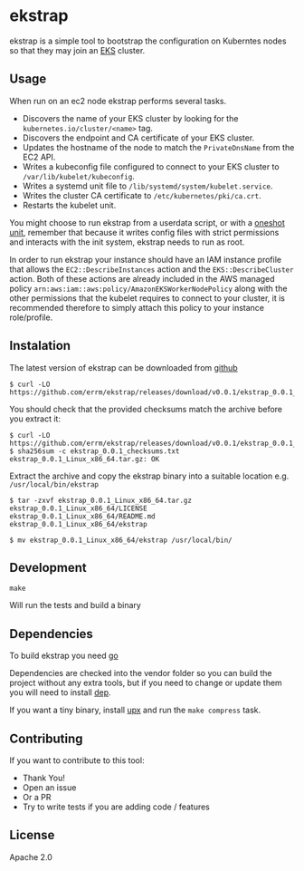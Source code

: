 # ekstrap

ekstrap is a simple tool to bootstrap the configuration on Kuberntes nodes so that they may join an [EKS](https://aws.amazon.com/eks/) cluster.

## Usage

When run on an ec2 node ekstrap performs several tasks.

* Discovers the name of your EKS cluster by looking for the `kubernetes.io/cluster/<name>` tag.
* Discovers the endpoint and CA certificate of your EKS cluster.
* Updates the hostname of the node to match the `PrivateDnsName` from the EC2 API.
* Writes a kubeconfig file configured to connect to your EKS cluster to `/var/lib/kubelet/kubeconfig`.
* Writes a systemd unit file to `/lib/systemd/system/kubelet.service`.
* Writes the cluster CA certificate to `/etc/kubernetes/pki/ca.crt`.
* Restarts the kubelet unit.

You might choose to run ekstrap from a userdata script, or with a [oneshot unit](example/ekstrap.service), remember that because it writes config files with strict permissions and interacts with the init system, ekstrap needs to run as root.

In order to run ekstrap your instance should have an IAM instance profile that allows the `EC2::DescribeInstances` action and the `EKS::DescribeCluster` action. Both of these actions are already included in the AWS managed policy `arn:aws:iam::aws:policy/AmazonEKSWorkerNodePolicy` along with the other permissions that the kubelet requires to connect to your cluster, it is recommended therefore to simply attach this policy to your instance role/profile.

## Instalation

The latest version of ekstrap can be downloaded from [github](https://github.com/errm/ekstrap/releases)

```
$ curl -LO https://github.com/errm/ekstrap/releases/download/v0.0.1/ekstrap_0.0.1_Linux_x86_64.tar.gz
```

You should check that the provided checksums match the archive before you extract it:

```
$ curl -LO https://github.com/errm/ekstrap/releases/download/v0.0.1/ekstrap_0.0.1_checksums.txt
$ sha256sum -c ekstrap_0.0.1_checksums.txt
ekstrap_0.0.1_Linux_x86_64.tar.gz: OK
```

Extract the archive and copy the ekstrap binary into a suitable location e.g. `/usr/local/bin/ekstrap`

```
$ tar -zxvf ekstrap_0.0.1_Linux_x86_64.tar.gz
ekstrap_0.0.1_Linux_x86_64/LICENSE
ekstrap_0.0.1_Linux_x86_64/README.md
ekstrap_0.0.1_Linux_x86_64/ekstrap

$ mv ekstrap_0.0.1_Linux_x86_64/ekstrap /usr/local/bin/
```

## Development

`make`

Will run the tests and build a binary

## Dependencies

To build ekstrap you need [go](https://golang.org/)

Dependencies are checked into the vendor folder so you can build the project without any extra tools,
but if you need to change or update them you will need to install [dep](https://golang.github.io/dep/).

If you want a tiny binary, install [upx](https://upx.github.io/) and run the `make compress` task.

## Contributing

If you want to contribute to this tool:

* Thank You!
* Open an issue
* Or a PR
* Try to write tests if you are adding code / features

## License

Apache 2.0
